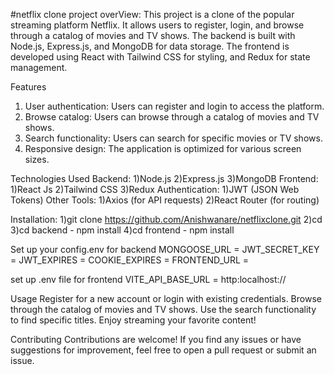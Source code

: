 #netflix clone 
project overView:
  This project is a clone of the popular streaming platform Netflix. It allows users to register, login, and browse through a catalog of movies and TV shows. 
  The backend is built with Node.js, Express.js, and MongoDB for data storage. 
  The frontend is developed using React with Tailwind CSS for styling, and Redux for state management.

Features
  1) User authentication: Users can register and login to access the platform.
  2) Browse catalog: Users can browse through a catalog of movies and TV shows.
  3) Search functionality: Users can search for specific movies or TV shows.
  4) Responsive design: The application is optimized for various screen sizes.

Technologies Used
Backend:
  1)Node.js
  2)Express.js
  3)MongoDB
Frontend:
  1)React Js
  2)Tailwind CSS
  3)Redux
Authentication:
  1)JWT (JSON Web Tokens)
Other Tools:
  1)Axios (for API requests)
  2)React Router (for routing)

Installation:
  1)git clone https://github.com/Anishwanare/netflixclone.git
  2)cd <Folder>
  3)cd backend - npm install
  4)cd frontend - npm install

  Set up your config.env for backend
  MONGOOSE_URL = <URL>
  JWT_SECRET_KEY = <key>
  JWT_EXPIRES = 
  COOKIE_EXPIRES =
  FRONTEND_URL =

  set up .env file for frontend
  VITE_API_BASE_URL = http:localhost://<backend Port>


  Usage
  Register for a new account or login with existing credentials.
  Browse through the catalog of movies and TV shows.
  Use the search functionality to find specific titles.
  Enjoy streaming your favorite content!


  Contributing
  Contributions are welcome! If you find any issues or have suggestions for improvement,
  feel free to open a pull request or submit an issue.

